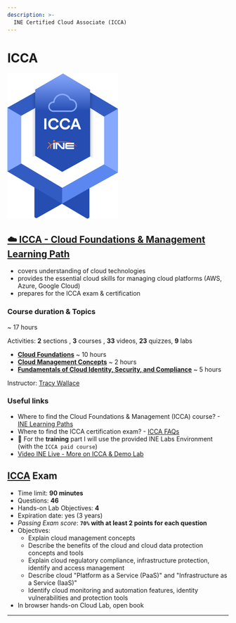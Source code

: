 ```yaml
---
description: >-
  INE Certified Cloud Associate (ICCA)
---
```


# ICCA

![ICCA - © INE](.gitbook/assets/ICCA-badge-small.png)

## [☁️ ICCA - Cloud Foundations & Management Learning Path](https://my.ine.com/Cloud/learning-paths/d9eeb38f-d936-42ca-993b-8e33fdd750e6/cloud-foundations-management-icca)

- covers understanding of cloud technologies
- provides the essential cloud skills for managing cloud platforms (AWS, Azure, Google Cloud)
- prepares for the ICCA exam & certification

### Course duration & Topics

~ 17 hours

Activities: **2** sections , **3** courses , **33** videos, **23** quizzes, **9** labs

- [**Cloud Foundations**](cloud-foundations/README.md) ~ 10 hours
- [**Cloud Management Concepts**](cloud-management/README.md) ~ 2 hours
- [**Fundamentals of Cloud Identity, Security, and Compliance**](cloud-sec/README.md) ~ 5 hours

Instructor: [Tracy Wallace](https://twitter.com/TracyWallaceTec)

### Useful links

- Where to find the Cloud Foundations & Management (ICCA) course? - [INE Learning Paths](https://my.ine.com/learning-paths)
- Where to find the ICCA certification exam? - [ICCA FAQs](https://info.ine.com/icca-certification/)
- 🔬 For the **training** part I will use the provided INE Labs Environment (with the `ICCA paid course`)
- [Video INE Live - More on ICCA & Demo Lab](https://www.youtube.com/watch?v=Wuz5-XarQWg)

## [ICCA](https://info.ine.com/icca-certification/) Exam

- Time limit: **90 minutes**
- Questions: **46**
- Hands-on Lab Objectives: **4**
- Expiration date: yes (3 years)
- *Passing Exam score*: **`70%` with at least 2 points for each question**
- Objectives:
  - Explain cloud management concepts
  - Describe the benefits of the cloud and cloud data protection concepts and tools
  - Explain cloud regulatory compliance, infrastructure protection, identify and access management
  - Describe cloud "Platform as a Service (PaaS)" and "Infrastructure as a Service (IaaS)"
  - Identify cloud monitoring and automation features, identity vulnerabilities and protection tools
- In browser hands-on Cloud Lab, open book

------

